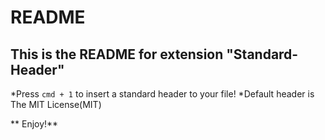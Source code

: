 # README
## This is the README for extension "Standard-Header" 

*Press `cmd + 1` to insert a standard header to your file!
*Default header is The MIT License(MIT)

** Enjoy!**
